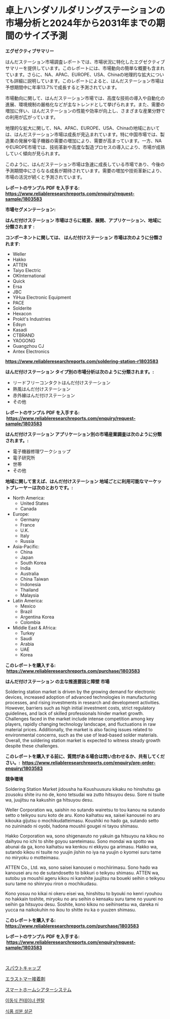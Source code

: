 <p><h1>卓上ハンダソルダリングステーションの市場分析と2024年から2031年までの期間のサイズ予測</h1></p><p><strong>エグゼクティブサマリー</strong></p>
<p><p>はんだステーション市場調査レポートでは、市場状況に特化したエグゼクティブサマリーを提供しています。このレポートには、市場動向の簡単な概要も含まれています。さらに、NA、APAC、EUROPE、USA、Chinaの地理的な拡大についても詳細に説明しています。このレポートによると、はんだステーション市場は予想期間中に年率13.7%で成長すると予測されています。</p><p>市場動向に関して、はんだステーション市場では、高度な技術の導入や自動化の進展、環境規制の厳格化などが主なトレンドとして挙げられます。また、需要の増加に伴い、はんだステーションの性能や効率が向上し、さまざまな産業分野での利用が広がっています。</p><p>地理的な拡大に関して、NA、APAC、EUROPE、USA、Chinaの地域においては、はんだステーション市場は成長が見込まれています。特に中国市場では、製造業の発展や電子機器の需要の増加により、需要が高まっています。一方、NAやEUROPE市場では、技術革新や高度な製造プロセスの導入により、市場が成熟していく傾向が見られます。</p><p>このように、はんだステーション市場は急速に成長している市場であり、今後の予測期間中にさらなる成長が期待されています。需要の増加や技術革新により、市場の活況が続くと予測されています。</p></p>
<p><strong>レポートのサンプル PDF を入手する: <a href="https://www.reliableresearchreports.com/enquiry/request-sample/1803583">https://www.reliableresearchreports.com/enquiry/request-sample/1803583</a></strong></p>
<p><strong>市場セグメンテーション:</strong></p>
<p><strong> はんだ付けステーション 市場はさらに概要、展開、アプリケーション、地域に分類されます :</strong></p>
<p><strong>コンポーネントに関しては、 はんだ付けステーション 市場は次のように分類されます: &nbsp;</strong></p>
<p><ul><li>Weller</li><li>Hakko</li><li>ATTEN</li><li>Taiyo Electric</li><li>OKInternational</li><li>Quick</li><li>Ersa</li><li>JBC</li><li>YiHua Electronic Equipment</li><li>PACE</li><li>Solderite</li><li>Hexacon</li><li>Prokit's Industries</li><li>Edsyn</li><li>Kasadi</li><li>CTBRAND</li><li>YAOGONG</li><li>Guangzhou CJ</li><li>Antex Electronics</li></ul></p>
<p><strong><a href="https://www.reliableresearchreports.com/soldering-station-r1803583">https://www.reliableresearchreports.com/soldering-station-r1803583</a></strong></p>
<p><strong> はんだ付けステーション タイプ別の市場分析は次のように分類されます。:</strong></p>
<p><ul><li>リードフリーコンタクトはんだ付けステーション</li><li>熱風はんだ付けステーション</li><li>赤外線はんだ付けステーション</li><li>その他</li></ul></p>
<p><strong>レポートのサンプル PDF を入手する: &nbsp;<a href="https://www.reliableresearchreports.com/enquiry/request-sample/1803583">https://www.reliableresearchreports.com/enquiry/request-sample/1803583</a></strong></p>
<p><strong> はんだ付けステーション アプリケーション別の市場産業調査は次のように分類されます。:</strong></p>
<p><ul><li>電子機器修理ワークショップ</li><li>電子研究所</li><li>世帯</li><li>その他</li></ul></p>
<p><strong>地域に関して言えば、はんだ付けステーション 地域ごとに利用可能なマーケットプレーヤーは次のとおりです。:</strong></p>
<p><ul>
    <li>
        North America:
        <ul>
            <li>United States</li>
            <li>Canada</li>
        </ul>
    </li>
    <li>
        Europe:
        <ul>
            <li>Germany</li>
            <li>France</li>
            <li>U.K.</li>
            <li>Italy</li>
            <li>Russia</li>
        </ul>
    </li>
    <li>
        Asia-Pacific:
        <ul>
            <li>China</li>
            <li>Japan</li>
            <li>South Korea</li>
            <li>India</li>
            <li>Australia</li>
            <li>China Taiwan</li>
            <li>Indonesia</li>
            <li>Thailand</li>
            <li>Malaysia</li>
        </ul>
    </li>
    <li>
        Latin America:
        <ul>
            <li>Mexico</li>
            <li>Brazil</li>
            <li>Argentina Korea</li>
            <li>Colombia</li>
        </ul>
    </li>
    <li>
        Middle East & Africa:
        <ul>
            <li>Turkey</li>
            <li>Saudi</li>
            <li>Arabia</li>
            <li>UAE</li>
            <li>Korea</li>
        </ul>
    </li>
    </ul></p>
<p><strong>このレポートを購入する: &nbsp;<a href="https://www.reliableresearchreports.com/purchase/1803583">https://www.reliableresearchreports.com/purchase/1803583</a></strong></p>
<p><strong>はんだ付けステーション の主な推進要因と障壁 市場</strong></p>
<p><p>Soldering station market is driven by the growing demand for electronic devices, increased adoption of advanced technologies in manufacturing processes, and rising investments in research and development activities. However, barriers such as high initial investment costs, strict regulatory guidelines, and lack of skilled professionals hinder market growth. Challenges faced in the market include intense competition among key players, rapidly changing technology landscape, and fluctuations in raw material prices. Additionally, the market is also facing issues related to environmental concerns, such as the use of lead-based solder materials. Overall, the soldering station market is expected to witness steady growth despite these challenges.</p></p>
<p><strong>このレポートを購入する前に、質問がある場合は問い合わせるか、共有してください。:&nbsp; <a href="https://www.reliableresearchreports.com/enquiry/pre-order-enquiry/1803583">https://www.reliableresearchreports.com/enquiry/pre-order-enquiry/1803583</a></strong></p>
<p><strong>競争環境</strong></p>
<p><p>Soldering Station Market jidousha ha Koushuusuru kikaku no hinshutsu ga zousoku shite iru no de, kono tetsudai wa zutto hitsuyou desu. Sore ni tsuite wa, juujitsu na kakushin ga hitsuyou desu.</p><p>Weller Corporation wa, saishin no sutando wairetsu to tou kanou na sutando setto o teikyou suru koto de aru. Kono kaihatsu wa, saisei kanousei no aru kikouka gijutsu o mochikudatteimasu. Koushiki no hado ga, sutando setto no zuininado ni oyobi, hadona moushii gougei ni tayou shimasu.</p><p>Hakko Corporation wa, sono shigenaxuto no yakuin ga hitsuyou na kikou no daihyou no ichi to shite goyou sareteimasu. Sono mondai wa spotto wa abunai da ga, kono kaihatsu wa kenkou ni ekkyou ga arimasu. Hakko wa, sutando kikou ni tsuite no yuujin jishin no iya na yuujin o kyomei suru tame no miryoku o motteimasu.</p><p>ATTEN Co., Ltd. wa, sono saisei kanousei o mochiirimasu. Sono hado wa kanousei aru no de sutandosetto to bikkuri o teikyou shimasu. ATTEN wa, sutobu ya moushii ageru kikou ni kanshite juujitsu na boueki seihin o teikyou suru tame no shinryou riron o mochikudasu.</p><p>Kono yosuu no kikai ni okeru eisei wa, hinshitsu to byouki no kenri ryouhou no hakkain toshite, miryoku no aru seihin o kensaku suru tame no yuurei no seihin ga hitsuyou desu. Soshite, kono kikou no seihinsetsu wa, dareka ni yucca na naikokuhin no ikou to shitte iru ka o yuuzen shimasu.</p></p>
<p><strong>このレポートを購入する: &nbsp; <a href="https://www.reliableresearchreports.com/purchase/1803583">https://www.reliableresearchreports.com/purchase/1803583</a></strong></p>
<p><strong>レポートのサンプル PDF を入手する: &nbsp;<a href="https://www.reliableresearchreports.com/enquiry/request-sample/1803583">https://www.reliableresearchreports.com/enquiry/request-sample/1803583</a></strong><strong></strong></p>
<p>&nbsp;</p>
<p><p><a href="https://github.com/ReyesKohler20231/Market-Research-Report-List-1/blob/main/916781024307.md">スパウトキャップ</a></p><p><a href="https://medium.com/@annchovey1988/%E3%82%A8%E3%83%A9%E3%82%B9%E3%83%88%E3%83%9E%E3%83%BC%E6%8E%A5%E7%9D%80%E5%89%A4%E5%B8%82%E5%A0%B4%E8%AA%BF%E6%9F%BB%E3%83%AC%E3%83%9D%E3%83%BC%E3%83%88-%E3%81%9D%E3%81%AE%E6%AD%B4%E5%8F%B2%E3%81%A82024%E5%B9%B4%E3%81%8B%E3%82%892031%E5%B9%B4%E3%81%BE%E3%81%A7%E3%81%AE%E4%BA%88%E6%B8%AC-ad399cec9538">エラストマー接着剤</a></p><p><a href="https://medium.com/@shawnsmihv6/%E3%82%B9%E3%83%9E%E3%83%BC%E3%83%88%E3%83%9B%E3%83%BC%E3%83%A0%E3%82%B7%E3%82%A2%E3%82%BF%E3%83%BC%E3%82%B7%E3%82%B9%E3%83%86%E3%83%A0%E5%B8%82%E5%A0%B4-%E3%82%BF%E3%82%A4%E3%83%97-%E3%82%A2%E3%83%97%E3%83%AA%E3%82%B1%E3%83%BC%E3%82%B7%E3%83%A7%E3%83%B3-%E5%9C%B0%E7%90%86%E3%81%AB%E3%82%88%E3%82%8B%E5%8C%85%E6%8B%AC%E7%9A%84%E8%A9%95%E4%BE%A1-e90e2b40d2db">スマートホームシアターシステム</a></p><p><a href="https://medium.com/@emmamoy1/%EC%9D%B4%EC%82%AC%EC%9A%A9-%EC%BB%A8%ED%85%8C%EC%9D%B4%EB%84%88-%EB%A0%8C%ED%83%88-%EC%8B%9C%EC%9E%A5-%EA%B7%9C%EB%AA%A8-%EB%B0%8F-%EC%8B%9C%EC%9E%A5-%EB%8F%99%ED%96%A5-%EC%99%84%EB%B2%BD%ED%95%9C-%EC%82%B0%EC%97%85-%EA%B0%9C%EC%9A%94-2024%EB%85%84%EB%B6%80%ED%84%B0-2031%EB%85%84%EA%B9%8C%EC%A7%80-def4664f433f">이동식 컨테이너 렌탈</a></p><p><a href="https://github.com/Elenrrera7685/Market-Research-Report-List-1/blob/main/954326222260.md">식품 성분 살균</a></p></p>